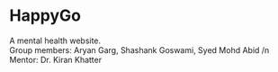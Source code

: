 # HappyGo
A mental health website.  
Group members: Aryan Garg, Shashank Goswami, Syed Mohd Abid
/n Mentor: Dr. Kiran Khatter
